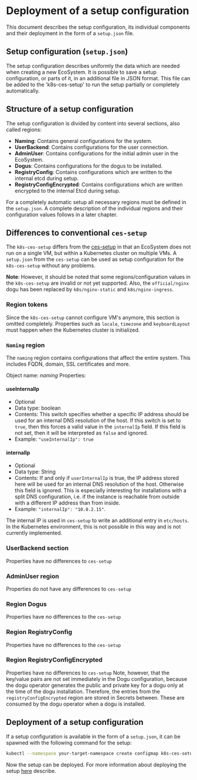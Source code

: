 # Deployment of a setup configuration

This document describes the setup configuration, its individual components and their deployment in the form of a `setup.json` file.

## Setup configuration (`setup.json`)

The setup configuration describes uniformly the data which are needed when creating a new EcoSystem.
It is possible to save a setup configuration, or parts of it, in an additional file in JSON format.
This file can be added to the 'k8s-ces-setup' to run the setup partially or completely automatically.

## Structure of a setup configuration

The setup configuration is divided by content into several sections, also called regions:

* **Naming**: Contains general configurations for the system.
* **UserBackend**: Contains configurations for the user connection.
* **AdminUser**: Contains configurations for the initial admin user in the EcoSystem.
* **Dogus**: Contains configurations for the dogus to be installed.
* **RegistryConfig**: Contains configurations which are written to the internal etcd during setup.
* **RegistryConfigEncrypted**: Contains configurations which are written encrypted to the internal Etcd during setup.

For a completely automatic setup all necessary regions must be defined in the `setup.json`.
A complete description of the individual regions and their configuration values follows in a later chapter.

## Differences to conventional `ces-setup`
The `k8s-ces-setup` differs from the [ces-setup](https://github.com/cloudogu/ces-setup) in that an EcoSystem does not run on a single VM, but within a Kubernetes cluster on multiple VMs.
A `setup.json` from the `ces-setup` can be used as setup configuration for the `k8s-ces-setup` without any problems.

**Note**: However, it should be noted that some regions/configuration values in the `k8s-ces-setup` are invalid or not yet supported. Also, the `official/nginx` dogu has been replaced by `k8s/nginx-static` and `k8s/nginx-ingress`.

### Region tokens

Since the `k8s-ces-setup` cannot configure VM's anymore, this section is omitted completely.
Properties such as `locale`, `timezone` and `keyboardLayout` must happen when the Kubernetes cluster is initialized.


### `Naming` region

The `naming` region contains configurations that affect the entire system. This includes FQDN, domain, SSL certificates and more.

Object name: _naming_
Properties:

#### useInternalIp
* Optional
* Data type: boolean
* Contents: This switch specifies whether a specific IP address should be used for an internal DNS resolution of the host. If this switch is set to `true`, then this forces a valid value in the `internalIp` field. If this field is not set, then it will be interpreted as `false` and ignored.
* Example: `"useInternalIp": true`

#### internalIp
* Optional
* Data type: String
* Contents: If and only if `userInternalIp` is true, the IP address stored here will be used for an internal DNS resolution of the host. Otherwise this field is ignored. This is especially interesting for installations with a split DNS configuration, i.e. if the instance is reachable from outside with a different IP address than from inside.
* Example: `"internalIp": "10.0.2.15"`.

The internal IP is used in `ces-setup` to write an additional entry in `etc/hosts`.
In the Kubernetes environment, this is not possible in this way and is not currently implemented.

### UserBackend section

Properties have no differences to `ces-setup`

### AdminUser region

Properties do not have any differences to `ces-setup`

### Region Dogus

Properties have no differences to the `ces-setup`

### Region RegistryConfig

Properties have no differences to the `ces-setup`

### Region RegistryConfigEncrypted

Properties have no differences to `ces-setup`
Note, however, that the key/value pairs are not set immediately in the Dogu configuration,
because the dogu operator generates the public and private key for a dogu only at the time of the dogu installation.
Therefore, the entries from the `registryConfigEncrypted` region are stored in Secrets between.
These are consumed by the dogu operator when a dogu is installed.

## Deployment of a setup configuration

If a setup configuration is available in the form of a `setup.json`, it can be spawned with the following command for the setup:

```bash
kubectl --namespace your-target-namespace create configmap k8s-ces-setup-json --from-file=setup.json
```

Now the setup can be deployed. For more information about deploying the setup
[here](installation_guide_en.md) describe.
